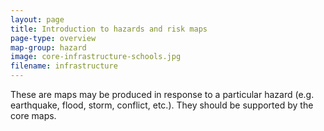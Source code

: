 ```yaml
---
layout: page
title: Introduction to hazards and risk maps
page-type: overview
map-group: hazard
image: core-infrastructure-schools.jpg
filename: infrastructure
---
```


These are maps may be produced in response to a particular hazard \(e.g. earthquake, flood, storm, conflict, etc.\). They should be supported by the core maps.

